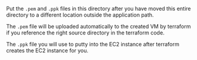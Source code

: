 Put the `.pem` and `.ppk` files in this directory after you have moved this entire directory to a different location outside the application path.   

The `.pem` file will be uploaded automatically to the created VM by terraform if you reference the right source directory in the terraform code.  

The `.ppk` file you will use to putty into the EC2 instance after terraform creates the EC2 instance for you.  
